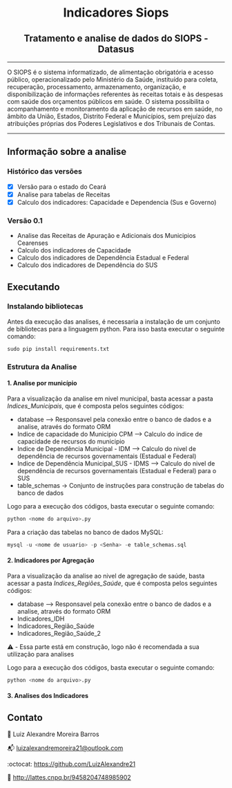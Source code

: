 <h1 align=center> Indicadores Siops</h1>
<h2 align=center> Tratamento e analise de dados do SIOPS - Datasus</h2>

--- 
O SIOPS é o sistema informatizado, de alimentação obrigatória e acesso público, operacionalizado pelo Ministério da Saúde, instituído para coleta, recuperação, processamento, armazenamento, organização, e disponibilização de informações referentes às receitas totais e às despesas com saúde dos orçamentos públicos em saúde. O sistema possibilita o acompanhamento e monitoramento da aplicação de recursos em saúde, no âmbito da  União, Estados, Distrito Federal e Municípios, sem prejuízo das atribuições próprias dos Poderes Legislativos e dos Tribunais de Contas.

---
## Informação sobre a analise

### Histórico das versões 

- [x] Versão para o estado do Ceará
- [x] Analise para tabelas de Receitas  
- [x] Calculo dos indicadores: Capacidade e Dependencia (Sus e Governo)
### Versão 0.1 

- Analise das Receitas de Apuração e Adicionais dos Municipios Cearenses 
- Calculo dos indicadores de Capacidade 
- Calculo dos indicadores de Dependência Estadual e Federal 
- Calculo dos indicadores de Dependência do SUS 


## Executando 

### Instalando bibliotecas 

Antes da execução das analises, é necessaria a instalação de um conjunto de bibliotecas para a linguagem python. Para isso basta executar o seguinte comando:

```python 
sudo pip install requirements.txt
```

### Estrutura da Analise

#### 1. Analise por município 

Para a visualização da analise em nivel municipal, basta acessar a pasta *Indices_Municipais*, que é composta pelos seguintes códigos:

- database --> Responsavel pela conexão entre o banco de dados e a analise, através do formato ORM
- Indice de capacidade do Municipio CPM --> Calculo do indice de capacidade de recursos do municipio 
- Indice de Dependência Municipal - IDM --> Calculo do nivel de dependência de recursos governamentais (Estadual e Federal)
- Indice de Dependência Municipal_SUS - IDMS --> Calculo do nivel de dependência de recursos governamentais (Estadual e Federal) para o SUS
- table_schemas -> Conjunto de instruções para construção de tabelas do banco de dados 

Logo para a execução dos códigos, basta executar o seguinte comando:

```python
python <nome do arquivo>.py 
```
Para a criação das tabelas no banco de dados MySQL:

```sql
mysql -u <nome de usuario> -p <Senha> -e table_schemas.sql
```

#### 2. Indicadores por Agregação

Para a visualização da analise ao nivel de agregação de saúde, basta acessar a pasta *Indices_Regiões_Saúde*, que é composta pelos seguintes códigos:

- database --> Responsavel pela conexão entre o banco de dados e a analise, através do formato ORM
- Indicadores_IDH
- Indicadores_Região_Saúde 
- Indicadores_Região_Saúde_2 

:warning: - Essa parte está em construção, logo não é recomendada a sua utilização para analises 


Logo para a execução dos códigos, basta executar o seguinte comando:

```python
python <nome do arquivo>.py 
```
#### 3. Analises dos Indicadores







## Contato 

:bust_in_silhouette: Luiz Alexandre Moreira Barros 

:mailbox_with_mail:	 luizalexandremoreira21@outlook.com

:octocat: https://github.com/LuizAlexandre21

:notebook_with_decorative_cover: http://lattes.cnpq.br/9458204748985902
